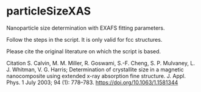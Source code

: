 # particleSizeXAS
Nanoparticle size determination with EXAFS fitting parameters. 

Follow the steps in the script. It is only valid for fcc structures. 

Please cite the original literature on which the script is based. 

Citation
S. Calvin, M. M. Miller, R. Goswami, S.-F. Cheng, S. P. Mulvaney, L. J. Whitman, V. G. Harris; Determination of crystallite size in a magnetic nanocomposite using extended x-ray absorption fine structure. J. Appl. Phys. 1 July 2003; 94 (1): 778–783. https://doi.org/10.1063/1.1581344



